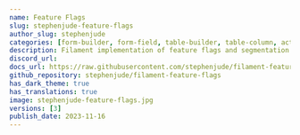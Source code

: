 ```yaml
---
name: Feature Flags
slug: stephenjude-feature-flags
author_slug: stephenjude
categories: [form-builder, form-field, table-builder, table-column, action]
description: Filament implementation of feature flags and segmentation with Laravel Pennant.
discord_url: 
docs_url: https://raw.githubusercontent.com/stephenjude/filament-feature-flags/main/README.md
github_repository: stephenjude/filament-feature-flags
has_dark_theme: true
has_translations: true
image: stephenjude-feature-flags.jpg
versions: [3]
publish_date: 2023-11-16
---
```

